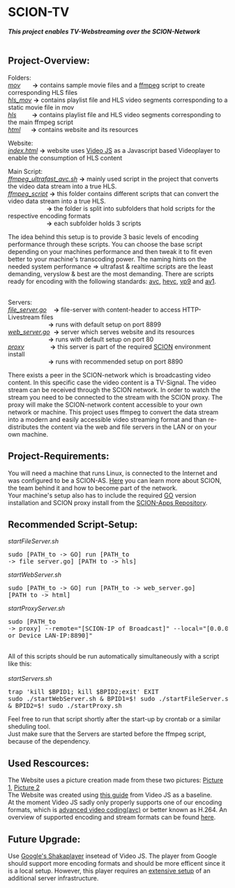 # SCION-TV</br>
***This project enables TV-Webstreaming over the SCION-Network***</br>
</br>

## Project-Overview:</br>

Folders:</br>
<i>[mov](mov) &nbsp; &nbsp; &nbsp;   </i>  <strong>-></strong>  contains sample movie files and a [ffmpeg](https://ffmpeg.org/ffmpeg-formats.html#hls-2) script to create corresponding HLS files         </br> 
<i>[hls_mov](hls_mov)</i>  <strong>-></strong>  contains playlist file and HLS video segments corresponding to a static movie file in mov </br>
<i>[hls](hls) &nbsp; &nbsp; &nbsp; &nbsp;    </i>  <strong>-></strong>  contains playlist file and HLS video segments corresponding to the main ffmpeg script     </br>
<i>[html](html) &nbsp; &nbsp;&nbsp;   </i>  <strong>-></strong>  contains website and its resources</br>

Website:</br>
<i>[index.html](html/index.html)</i>  <strong>-></strong>  website uses [Video JS](https://videojs.com/) as a Javascript based Videoplayer to enable the consumption of HLS content </br>

Main Script:</br>
<i>[ffmpeg_ultrafast_avc.sh](ffmpeg_script/avc/ffmpeg_ultrafast_avc.sh)</i>  <strong>-></strong>  mainly used script in the project that converts the video data stream into a true HLS. </br>
<i>[ffmpeg_script](ffmpeg_script)</i>  <strong>-></strong>  this folder contains different scripts that can convert the video data stream into a true HLS. </br>
<i>  &nbsp;  &nbsp;  &nbsp;  &ensp;  &nbsp;  &nbsp;  &ensp;  &ensp;  &nbsp;  &nbsp;</i>  <strong>-></strong> the folder is split into subfolders that hold scripts for the respective encoding formats </br>
<i>  &nbsp;  &nbsp;  &nbsp;  &ensp;  &nbsp;  &nbsp;  &ensp;  &ensp;  &nbsp;  &nbsp;</i>  <strong>-></strong> each subfolder holds 3 scripts </br>

The idea behind this setup is to provide 3 basic levels of encoding performance through these scripts. You can choose the base script depending on your machines performance and then tweak it to fit even better to your machine's transcoding power. The naming hints on the needed system performance => ultrafast & realtime scripts are the least demanding, veryslow & best are the most demanding. There are scripts ready for encoding with the following standards: [avc](ffmpeg_scripts/avc), [hevc](ffmpeg_scripts/hecv), [vp9](ffmpeg_scripts/vp9) and [av1](ffmpeg_scripts/av1). </br></br>


Servers:</br>
<i>[file_server.go](file_server.go) &nbsp;&nbsp;</i>  <strong>-></strong> file-server with content-header to access HTTP-Livestream files</br>
<i>  &nbsp;  &nbsp;  &nbsp;  &ensp;  &nbsp;  &nbsp;  &ensp;  &ensp;   &nbsp;   &nbsp;&nbsp;</i>  <strong>-></strong> runs with default setup on port 8899 </br>
<i>[web_server.go](web_server.go)&nbsp; </i>  <strong>-></strong> server which serves website and its resources </br>
<i>  &nbsp;  &nbsp;  &nbsp;  &ensp;  &nbsp;  &nbsp;  &ensp;  &ensp;   &nbsp;   &nbsp;&nbsp;</i>  <strong>-></strong> runs with default setup on port 80                     
<i>[proxy](https://github.com/netsec-ethz/scion-apps/tree/master/_examples/shttp/proxy) &nbsp; &nbsp; &nbsp; &nbsp; &nbsp; &nbsp; &nbsp;</i>  <strong>-></strong>  this server is part of the required [SCION](https://scion-architecture.net) environment install</br>
<i>  &nbsp;  &nbsp;  &nbsp;  &ensp;  &nbsp;  &nbsp;  &ensp;  &ensp;   &nbsp;   &nbsp;&nbsp;</i>  <strong>-></strong> runs with recommended setup on port 8890 </br>

There exists a peer in the SCION-network which is broadcasting video content. In this specific case the video content is a TV-Signal. The video stream can be received through the SCION network. In order to watch the stream you need to be connected to the stream with the SCION proxy. The proxy will make the SCION-network content accessible to your own network or machine. This project uses ffmpeg to convert the data stream into a modern and easily accessible video streaming format and than re-distributes the content via the web and file servers in the LAN or on your own machine.  

## Project-Requirements:</br>
You will need a machine that runs Linux, is connected to the Internet and was configured to be a SCION-AS. [Here](https://www.scionlab.org/) you can learn more about SCION, the team behind it and how to become part of the network.</br>
Your machine's setup also has to include the required [GO](https://golang.org/dl/#go1.16) version installation and SCION proxy install from the [SCION-Apps Repository](https://github.com/netsec-ethz/scion-apps).</br>

## Recommended Script-Setup:</br>
<i>startFileServer.sh </i><pre>sudo \[PATH_to -> GO\] run \[PATH_to -> file_server.go\] \[PATH_to -> hls\]</pre>
<i>startWebServer.sh  </i><pre>sudo \[PATH_to -> GO\] run \[PATH_to -> web_server.go\] \[PATH_to -> html\]</pre>
<i>startProxyServer.sh</i><pre>sudo \[PATH_to -> proxy\] --remote="\[SCION-IP of Broadcast\]" --local="\[0.0.0.0:8890 or Device_LAN-IP:8890\]"</pre>
</br>All of this scripts should be run automatically simultaneously with a script like this:</br></br>
<i>startServers.sh</i><pre>trap 'kill $BPID1; kill $BPID2;exit' EXIT
sudo ./startWebServer.sh & BPID1=$! sudo ./startFileServer.sh & BPID2=$! sudo ./startProxy.sh</pre>
Feel free to run that script shortly after the start-up by crontab or a similar sheduling tool.</br>
Just make sure that the Servers are started before the ffmpeg script, because of the dependency.</br>

## Used Rescources:</br>
The Website uses a picture creation made from these two pictures: [Picture 1](https://www.theatlantic.com/science/archive/2021/03/black-hole-cygnus-suprise/618049/), [Picture 2](https://www.flaticon.com/de/kostenloses-icon/wiedergabetaste_375?term=play%20taste&page=1&position=2&page=1&position=2&related_id=375&origin=tag)</br>
The Website was created using [this guide](https://videojs.com/getting-started/) from Video JS as a baseline.</br>
At the moment Video JS sadly only properly supports one of our encoding formats, which is [advanced video coding(avc)](https://en.wikipedia.org/wiki/Advanced_Video_Coding) or better known as H.264. An overview of supported encoding and stream formats can be found [here](https://github.com/videojs/http-streaming/blob/main/docs/supported-features.md).</br>

## Future Upgrade:</br>
Use [Google's Shakaplayer](https://opensource.google/projects/shaka-player) insetead of Video JS. The player from Google should support more encoding formats and should be more efficent since it is a local setup. However, this player requires an [extensive setup](https://shaka-player-demo.appspot.com/docs/api/tutorial-welcome.html) of an additional server infrastructure.    
